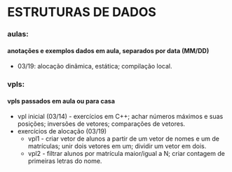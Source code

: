 # ESTRUTURAS DE DADOS
### aulas:
#### anotações e exemplos dados em aula, separados por data (MM/DD)
- 03/19: alocação dinâmica, estática; compilação local.

### vpls:
#### vpls passados em aula ou para casa
- vpl inicial (03/14) - exercícios em C++; achar números máximos e suas posições; inversões de vetores; comparações de vetores.
- exercícios de alocação (03/19)
  * vpl1 - criar vetor de alunos a partir de um vetor de nomes e um de matrículas; unir dois vetores em um; dividir um vetor em dois.
  * vpl2 - filtrar alunos por matrícula maior/igual a N; criar contagem de primeiras letras do nome.
